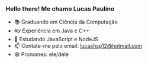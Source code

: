 ### Hello there! Me chamo Lucas Paulino

- 📚 Graduando em Ciência da Computação
- 👓 Experiência em Java e C++
- 🌱 Estudando JavaScript e NodeJS
- 📫 Contate-me pelo email: lucashsp12@hotmail.com
- 😄 Pronomes: ele/dele

